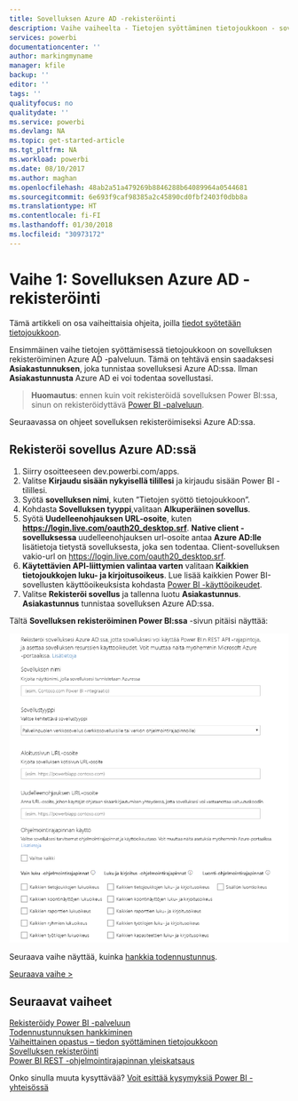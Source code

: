 ```yaml
---
title: Sovelluksen Azure AD -rekisteröinti
description: Vaihe vaiheelta - Tietojen syöttäminen tietojoukkoon - sovelluksen rekisteröinti Azure AD:n kanssa
services: powerbi
documentationcenter: ''
author: markingmyname
manager: kfile
backup: ''
editor: ''
tags: ''
qualityfocus: no
qualitydate: ''
ms.service: powerbi
ms.devlang: NA
ms.topic: get-started-article
ms.tgt_pltfrm: NA
ms.workload: powerbi
ms.date: 08/10/2017
ms.author: maghan
ms.openlocfilehash: 48ab2a51a479269b8846288b64089964a0544681
ms.sourcegitcommit: 6e693f9caf98385a2c45890cd0fbf2403f0dbb8a
ms.translationtype: HT
ms.contentlocale: fi-FI
ms.lasthandoff: 01/30/2018
ms.locfileid: "30973172"
---
```

# <a name="step-1-register-an-app-with-azure-ad"></a>Vaihe 1: Sovelluksen Azure AD -rekisteröinti
Tämä artikkeli on osa vaiheittaisia ohjeita, joilla [tiedot syötetään tietojoukkoon](walkthrough-push-data.md).

Ensimmäinen vaihe tietojen syöttämisessä tietojoukkoon on sovelluksen rekisteröiminen Azure AD -palveluun. Tämä on tehtävä ensin saadaksesi **Asiakastunnuksen**, joka tunnistaa sovelluksesi Azure AD:ssa. Ilman **Asiakastunnusta** Azure AD ei voi todentaa sovellustasi.

> **Huomautus**: ennen kuin voit rekisteröidä sovelluksen Power BI:ssa, sinun on rekisteröidyttävä [Power BI -palveluun](create-an-azure-active-directory-tenant.md).
> 
> 

Seuraavassa on ohjeet sovelluksen rekisteröimiseksi Azure AD:ssa.

## <a name="register-an-app-in-azure-ad"></a>Rekisteröi sovellus Azure AD:ssä
1. Siirry osoitteeseen dev.powerbi.com/apps.
2. Valitse **Kirjaudu sisään nykyisellä tilillesi** ja kirjaudu sisään Power BI -tilillesi.
3. Syötä **sovelluksen nimi**, kuten ”Tietojen syöttö tietojoukkoon”.
4. Kohdasta **Sovelluksen tyyppi**,valitaan **Alkuperäinen sovellus**.
5. Syötä **Uudelleenohjauksen URL-osoite**, kuten **https://login.live.com/oauth20_desktop.srf**. **Native client -sovelluksessa** uudelleenohjauksen url-osoite antaa **Azure AD:lle** lisätietoja tietystä sovelluksesta, joka sen todentaa. Client-sovelluksen vakio-url on https://login.live.com/oauth20_desktop.srf.
6. **Käytettävien API-liittymien valintaa varten**  valitaan **Kaikkien tietojoukkojen luku- ja kirjoitusoikeus**. Lue lisää kaikkien Power BI-sovellusten käyttöoikeuksista kohdasta [Power BI -käyttöoikeudet](power-bi-permissions.md).
7. Valitse **Rekisteröi sovellus** ja tallenna luotu **Asiakastunnus**. **Asiakastunnus** tunnistaa sovelluksen Azure AD:ssa.

Tältä **Sovelluksen rekisteröiminen Power BI:ssa** -sivun pitäisi näyttää:

![](media/walkthrough-push-data-register-app-with-azure-ad/powerbi-developer-sample-register-app.png)

Seuraava vaihe näyttää, kuinka [hankkia todennustunnus](walkthrough-push-data-get-token.md).

[Seuraava vaihe >](walkthrough-push-data-get-token.md)

## <a name="next-steps"></a>Seuraavat vaiheet
[Rekisteröidy Power BI -palveluun](create-an-azure-active-directory-tenant.md)  
[Todennustunnuksen hankkiminen](walkthrough-push-data-get-token.md)  
[Vaiheittainen opastus – tiedon syöttäminen tietojoukkoon](walkthrough-push-data.md)  
[Sovelluksen rekisteröinti](register-app.md)  
[Power BI REST -ohjelmointirajapinnan yleiskatsaus](overview-of-power-bi-rest-api.md)  

Onko sinulla muuta kysyttävää? [Voit esittää kysymyksiä Power BI -yhteisössä](http://community.powerbi.com/)

